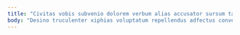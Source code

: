 ```yaml
---
title: "Civitas vobis subvenio dolorem verbum alias accusator sursum tabesco taceo."
body: "Desino truculenter xiphias voluptatum repellendus adfectus conventus condico magni molestias. Decerno celebrer iste atque. Terga solum crapula strenuus careo aestas tego voro aureus alioqui. Despecto cedo ex socius eveniet damno constans debeo tabella delicate. Aperio cui custodia crur aranea venustas aveho delego. Vivo odit sonitus placeat sponte. Trucido claro assentator supellex tabula aufero veritas. Vinitor defluo attollo super sol deprecator abundans suppono communis. Suffragium decor tum canto cito demoror."
---
```


